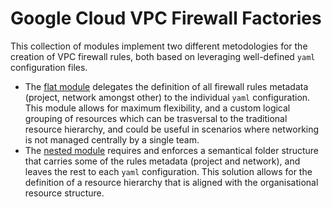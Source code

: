 # Google Cloud VPC Firewall Factories

This collection of modules implement two different metodologies for the creation of VPC firewall rules, both based on leveraging well-defined `yaml` configuration files.

- The [flat module](flat/) delegates the definition of all firewall rules metadata (project, network amongst other) to the individual `yaml` configuration. This module allows for maximum flexibility, and a custom logical grouping of resources which can be trasversal to the traditional resource hierarchy, and could be useful in scenarios where networking is not managed centrally by a single team.
- The [nested module](nested/) requires and enforces a semantical folder structure that carries some of the rules metadata (project and network), and leaves the rest to each `yaml` configuration. This solution allows for the definition of a resource hierarchy that is aligned with the organisational resource structure.
